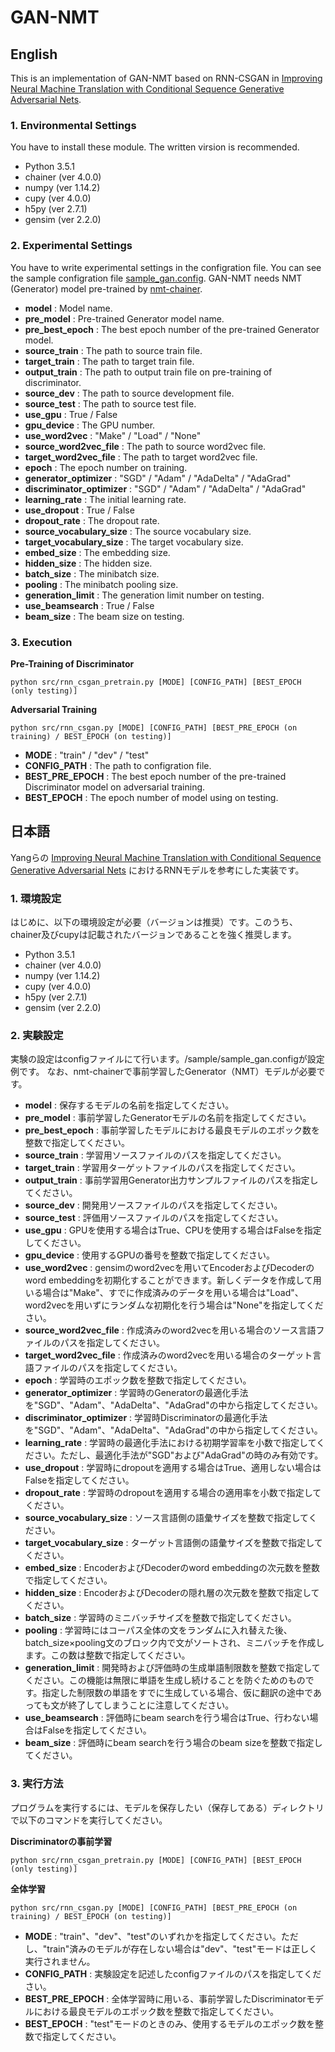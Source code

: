 # GAN-NMT

## English

This is an implementation of GAN-NMT based on RNN-CSGAN in [Improving Neural Machine Translation with Conditional Sequence Generative Adversarial Nets](https://arxiv.org/abs/1703.04887v1).

### 1. Environmental Settings
You have to install these module. The written virsion is recommended.
- Python 3.5.1
- chainer (ver 4.0.0)
- numpy (ver 1.14.2)
- cupy (ver 4.0.0)
- h5py (ver 2.7.1)
- gensim (ver 2.2.0)

### 2. Experimental Settings
You have to write experimental settings in the configration file. You can see the sample configration file [sample\_gan.config](https://github.com/yukio326/GAN-NMT/blob/master/sample/sample_gan.config).
GAN-NMT needs NMT (Generator) model pre-trained by [nmt-chainer](https://github.com/yukio326/nmt-chainer).


- **model** : Model name.
- **pre_model** : Pre-trained Generator model name.
- **pre_best_epoch** : The best epoch number of the pre-trained Generator model.
- **source_train** : The path to source train file.
- **target_train** : The path to target train file.
- **output_train** : The path to output train file on pre-training of discriminator.
- **source_dev** : The path to source development file.
- **source_test** : The path to source test file.
- **use_gpu** : True / False
- **gpu_device** : The GPU number.
- **use_word2vec** : "Make" / "Load" / "None" 
- **source_word2vec_file** : The path to source word2vec file.
- **target_word2vec_file** : The path to target word2vec file.
- **epoch** : The epoch number on training.
- **generator_optimizer** : "SGD" / "Adam" / "AdaDelta" / "AdaGrad"
- **discriminator_optimizer** : "SGD" / "Adam" / "AdaDelta" / "AdaGrad"
- **learning_rate** : The initial learning rate.
- **use_dropout** : True / False
- **dropout_rate** : The dropout rate.
- **source_vocabulary_size** : The source vocabulary size.
- **target_vocabulary_size** : The target vocabulary size.
- **embed_size** : The embedding size.
- **hidden_size** : The hidden size.
- **batch_size** : The minibatch size.
- **pooling** : The minibatch pooling size.
- **generation_limit** : The generation limit number on testing.
- **use_beamsearch** : True / False
- **beam_size** : The beam size on testing.

### 3. Execution


**Pre-Training of Discriminator**
```
python src/rnn_csgan_pretrain.py [MODE] [CONFIG_PATH] [BEST_EPOCH (only testing)]
```

**Adversarial Training**
```
python src/rnn_csgan.py [MODE] [CONFIG_PATH] [BEST_PRE_EPOCH (on training) / BEST_EPOCH (on testing)]
```


- **MODE** : "train" / "dev" / "test"
- **CONFIG_PATH** : The path to configration file.
- **BEST_PRE_EPOCH** : The best epoch number of the pre-trained Discriminator model on adversarial training.
- **BEST_EPOCH** : The epoch number of model using on testing.


## 日本語

Yangらの
[Improving Neural Machine Translation with Conditional Sequence Generative Adversarial Nets](https://arxiv.org/abs/1703.04887v1)
におけるRNNモデルを参考にした実装です。

### 1. 環境設定
はじめに、以下の環境設定が必要（バージョンは推奨）です。このうち、chainer及びcupyは記載されたバージョンであることを強く推奨します。
- Python 3.5.1
- chainer (ver 4.0.0)
- numpy (ver 1.14.2)
- cupy (ver 4.0.0)
- h5py (ver 2.7.1)
- gensim (ver 2.2.0)

### 2. 実験設定
実験の設定はconfigファイルにて行います。/sample/sample\_gan.configが設定例です。
なお、nmt-chainerで事前学習したGenerator（NMT）モデルが必要です。


- **model** : 保存するモデルの名前を指定してください。
- **pre_model** : 事前学習したGeneratorモデルの名前を指定してください。
- **pre_best_epoch** : 事前学習したモデルにおける最良モデルのエポック数を整数で指定してください。
- **source_train** : 学習用ソースファイルのパスを指定してください。
- **target_train** : 学習用ターゲットファイルのパスを指定してください。
- **output_train** : 事前学習用Generator出力サンプルファイルのパスを指定してください。
- **source_dev** : 開発用ソースファイルのパスを指定してください。
- **source_test** : 評価用ソースファイルのパスを指定してください。
- **use_gpu** : GPUを使用する場合はTrue、CPUを使用する場合はFalseを指定してください。
- **gpu_device** : 使用するGPUの番号を整数で指定してください。
- **use_word2vec** : gensimのword2vecを用いてEncoderおよびDecoderのword embeddingを初期化することができます。新しくデータを作成して用いる場合は"Make"、すでに作成済みのデータを用いる場合は"Load"、word2vecを用いずにランダムな初期化を行う場合は"None"を指定してください。 
- **source_word2vec_file** : 作成済みのword2vecを用いる場合のソース言語ファイルのパスを指定してください。
- **target_word2vec_file** : 作成済みのword2vecを用いる場合のターゲット言語ファイルのパスを指定してください。
- **epoch** : 学習時のエポック数を整数で指定してください。
- **generator_optimizer** : 学習時のGeneratorの最適化手法を"SGD"、"Adam"、"AdaDelta"、"AdaGrad"の中から指定してください。
- **discriminator_optimizer** : 学習時Discriminatorの最適化手法を"SGD"、"Adam"、"AdaDelta"、"AdaGrad"の中から指定してください。
- **learning_rate** : 学習時の最適化手法における初期学習率を小数で指定してください。ただし、最適化手法が"SGD"および"AdaGrad"の時のみ有効です。
- **use_dropout** : 学習時にdropoutを適用する場合はTrue、適用しない場合はFalseを指定してください。
- **dropout_rate** : 学習時のdropoutを適用する場合の適用率を小数で指定してください。
- **source_vocabulary_size** : ソース言語側の語彙サイズを整数で指定してください。
- **target_vocabulary_size** : ターゲット言語側の語彙サイズを整数で指定してください。
- **embed_size** : EncoderおよびDecoderのword embeddingの次元数を整数で指定してください。
- **hidden_size** : EncoderおよびDecoderの隠れ層の次元数を整数で指定してください。
- **batch_size** : 学習時のミニバッチサイズを整数で指定してください。
- **pooling** : 学習時にはコーパス全体の文をランダムに入れ替えた後、batch\_size×pooling文のブロック内で文がソートされ、ミニバッチを作成します。この数は整数で指定してください。
- **generation_limit** : 開発時および評価時の生成単語制限数を整数で指定してください。この機能は無限に単語を生成し続けることを防ぐためのものです。指定した制限数の単語をすでに生成している場合、仮に翻訳の途中であっても文が終了してしまうことに注意してください。
- **use_beamsearch** : 評価時にbeam searchを行う場合はTrue、行わない場合はFalseを指定してください。
- **beam_size** : 評価時にbeam searchを行う場合のbeam sizeを整数で指定してください。

### 3. 実行方法
プログラムを実行するには、モデルを保存したい（保存してある）ディレクトリで以下のコマンドを実行してください。

**Discriminatorの事前学習**
```
python src/rnn_csgan_pretrain.py [MODE] [CONFIG_PATH] [BEST_EPOCH (only testing)]
```

**全体学習**
```
python src/rnn_csgan.py [MODE] [CONFIG_PATH] [BEST_PRE_EPOCH (on training) / BEST_EPOCH (on testing)]
```

- **MODE** : "train"、"dev"、"test"のいずれかを指定してください。ただし、"train"済みのモデルが存在しない場合は"dev"、"test"モードは正しく実行されません。
- **CONFIG_PATH** : 実験設定を記述したconfigファイルのパスを指定してください。
- **BEST_PRE_EPOCH** : 全体学習時に用いる、事前学習したDiscriminatorモデルにおける最良モデルのエポック数を整数で指定してください。
- **BEST_EPOCH** : "test"モードのときのみ、使用するモデルのエポック数を整数で指定してください。
